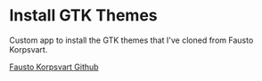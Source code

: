 # Install GTK Themes

Custom app to install the GTK themes that I've cloned from Fausto
Korpsvart.

[Fausto Korpsvart Github](https://github.com/Fausto-Korpsvart)
